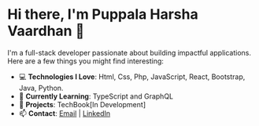 # Hi there, I'm Puppala Harsha Vaardhan 👋

I'm a full-stack developer passionate about building impactful applications. Here are a few things you might find interesting:

- 💻 **Technologies I Love**: Html, Css, Php, JavaScript, React, Bootstrap, Java, Python.
- 🌱 **Currently Learning**: TypeScript and GraphQL
- 🚀 **Projects**: TechBook[In Development]
- 📫 **Contact**: [Email](mailto:Harshavardhanp285@gmail.com) | [LinkedIn]([https://linkedin.com/in/alexsmith](https://www.linkedin.com/in/puppala-harsha-vardhan-8075b8218/))
